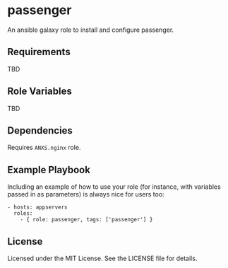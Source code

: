 # passenger

An ansible galaxy role to install and configure passenger.

## Requirements

TBD

## Role Variables

TBD

## Dependencies

Requires `ANXS.nginx` role.

## Example Playbook

Including an example of how to use your role (for instance, with variables passed in as parameters) is always nice for users too:

    - hosts: appservers
      roles:
        - { role: passenger, tags: ['passenger'] }

## License

Licensed under the MIT License. See the LICENSE file for details.

